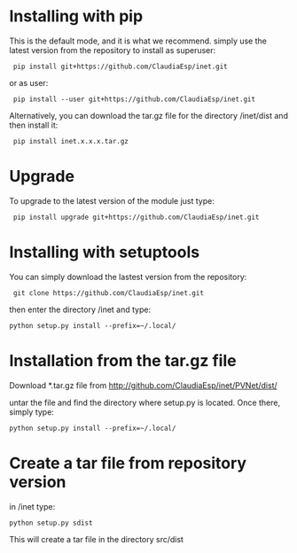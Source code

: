 Installing with pip
===================

This is the default mode, and it is what we recommend. simply use the latest version from the repository to install as superuser:

``` pip install git+https://github.com/ClaudiaEsp/inet.git```

or as user:

``` pip install --user git+https://github.com/ClaudiaEsp/inet.git```

Alternatively, you can download the tar.gz file for the directory /inet/dist and then install it: 

``` pip install inet.x.x.x.tar.gz```

Upgrade
=======

To upgrade to the latest version of the module just type:

``` pip install upgrade git+https://github.com/ClaudiaEsp/inet.git```

Installing with setuptools
==========================

You can simply download the lastest version from the repository:

``` git clone https://github.com/ClaudiaEsp/inet.git```

then enter the directory /inet and type:

``` python setup.py install --prefix=~/.local/ ```

Installation from the tar.gz file 
=================================

Download *.tar.gz file from http://github.com/ClaudiaEsp/inet/PVNet/dist/

untar the file and find the directory where setup.py is located. Once there, simply type:

```python setup.py install --prefix=~/.local/```

Create a tar file from repository version
=========================================

in /inet type:

``` python setup.py sdist ```

This will create a tar file in the directory src/dist

